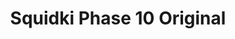 ---
slug: squidki-phase-10-original
title: Squidki Phase 10 Original
description: "Squidki Phase 10 Original is an exciting online game. Play for free directly in your browser!"
icon: /images/new_mods/Sprunki Phase 10 Original.png
url: https://wowtbc.net/sprunkin/phase10-original/index.html
previewImage: /images/new_mods/Sprunki Phase 10 Original.png
type: new mods

# SEO配置
seo:
  title: "Squidki Phase 10 Original - Play Free Online Game | Fun Browser Games"
  description: "Squidki Phase 10 Original - Play this fun online game for free in your browser. No download required!"
  ogImage: "/images/new_mods/Sprunki Phase 10 Original.png"
  keywords: "squidki-phase-10-original, online game, browser game, free game, new mods game, play online"

videoUrls:
  - https://www.youtube.com/embed/example1
  - https://www.youtube.com/embed/example2

whyPlay:
  title: "Why Play Squidki Phase 10 Original?"
  items:
    - "Immersive Gameplay: Squidki Phase 10 Original offers an engaging and immersive gaming experience that will keep you entertained for hours"
    - "Challenging Levels: Test your skills with increasingly difficult challenges and obstacles"
    - "Beautiful Graphics: Enjoy stunning visuals and smooth animations that bring the game world to life"
    - "Regular Updates: New content and features are added regularly to keep the game fresh and exciting"
    - "Free to Play: Experience all the fun without spending a penny"
    - "Community Features: Connect with other players, share strategies, and compete for high scores"
    - "Cross-Platform: Play on any device with a web browser, no downloads required"

features:
  title: "Key Features of Squidki Phase 10 Original"
  image: "/images/new_mods/Sprunki Phase 10 Original.png"
  items:
    - "Intuitive Controls: Easy to learn controls make Squidki Phase 10 Original accessible for players of all skill levels"
    - "Multiple Game Modes: Enjoy various gameplay options that provide different challenges and experiences"
    - "Character Customization: Personalize your gaming experience with unique characters and items"
    - "Achievement System: Complete special tasks to earn rewards and recognition"
    - "Leaderboards: Compete with players worldwide and see who can achieve the highest scores"

characteristics:
  title: "Game Characteristics"
  image: "/images/new_mods/Sprunki Phase 10 Original.png"
  items:
    - "Genre: New mods game with elements of strategy and skill"
    - "Difficulty: Suitable for both casual gamers and those seeking a challenge"
    - "Play Time: Quick sessions or extended gameplay, depending on your preference"
    - "Art Style: Vibrant and engaging visuals that enhance the gaming experience"
    - "Sound Design: Immersive audio that complements the gameplay perfectly"

info: "Squidki Phase 10 Original is an exciting online game that offers players a unique and engaging gaming experience. With its intuitive controls, stunning visuals, and challenging gameplay, Squidki Phase 10 Original provides hours of entertainment for players of all ages and skill levels. Whether you're looking for a quick gaming session during a break or an extended play session, Squidki Phase 10 Original delivers an immersive experience that will keep you coming back for more. The game features multiple levels of increasing difficulty, ensuring that players are constantly challenged as they progress. With regular updates adding new content and features, Squidki Phase 10 Original remains fresh and exciting, providing endless entertainment options for its growing community of players."

howToPlayIntro: "Welcome to Squidki Phase 10 Original! This guide will walk you through the basics and help you master the game. Whether you're a beginner or looking to improve your skills, these tips and instructions will enhance your gaming experience."

howToPlaySteps:
  - title: "Getting Started"
    description: "Begin your Squidki Phase 10 Original adventure by familiarizing yourself with the controls. Use your keyboard or mouse to navigate through the game interface. The tutorial will guide you through the basic mechanics and help you understand the objectives."
  - title: "Understanding the Objectives"
    description: "In Squidki Phase 10 Original, your main goal is to progress through levels by completing specific objectives. Each level presents unique challenges that require different strategies and approaches."
  - title: "Mastering the Controls"
    description: "Practice using the controls to improve your precision and reaction time. Squidki Phase 10 Original requires quick reflexes and strategic thinking to overcome obstacles and defeat opponents."
  - title: "Utilizing Power-ups"
    description: "Collect power-ups throughout the game to enhance your abilities and overcome difficult challenges. Each power-up offers unique advantages that can be crucial for success."
  - title: "Developing Strategies"
    description: "As you progress in Squidki Phase 10 Original, develop effective strategies for different scenarios. Analyze patterns, anticipate challenges, and adapt your approach to maximize your performance."

faq:
  title: "Frequently Asked Questions about Squidki Phase 10 Original"
  items:
    - question: "Is Squidki Phase 10 Original free to play?"
      answer: "Yes, Squidki Phase 10 Original is completely free to play directly in your web browser. No downloads or purchases are required to enjoy the full game experience."
    - question: "Can I play Squidki Phase 10 Original on mobile devices?"
      answer: "Yes, Squidki Phase 10 Original is optimized for both desktop and mobile play. You can enjoy the game on any device with a web browser and internet connection."
    - question: "Are there any in-game purchases?"
      answer: "While Squidki Phase 10 Original is free to play, there may be optional in-game purchases available for cosmetic items or additional features that don't affect core gameplay."
    - question: "How often is Squidki Phase 10 Original updated?"
      answer: "The developers regularly update Squidki Phase 10 Original with new content, features, and improvements based on player feedback and game performance."
    - question: "Can I play Squidki Phase 10 Original offline?"
      answer: "Currently, Squidki Phase 10 Original requires an internet connection to play as it's a browser-based online game."
    - question: "Is Squidki Phase 10 Original suitable for children?"
      answer: "Yes, Squidki Phase 10 Original is designed to be family-friendly and suitable for players of all ages."
    - question: "How do I report bugs or issues?"
      answer: "If you encounter any problems while playing Squidki Phase 10 Original, you can report them through the game's support page or contact the developers directly through their website."
    - question: "Still Have Questions?"
      answer: "If you have additional questions about Squidki Phase 10 Original that aren't covered in this FAQ, please visit our support center or contact our customer service team for assistance."
---